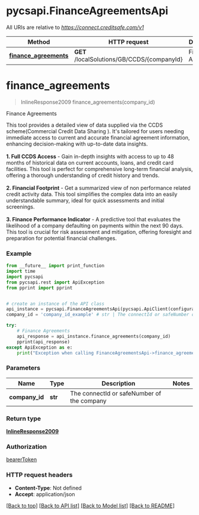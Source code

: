 # pycsapi.FinanceAgreementsApi

All URIs are relative to *https://connect.creditsafe.com/v1*

Method | HTTP request | Description
------------- | ------------- | -------------
[**finance_agreements**](FinanceAgreementsApi.md#finance_agreements) | **GET** /localSolutions/GB/CCDS/{companyId} | Finance Agreements

# **finance_agreements**
> InlineResponse2009 finance_agreements(company_id)

Finance Agreements

This tool provides a detailed view of data supplied via the CCDS scheme(Commercial Credit Data Sharing ). It's tailored for users needing immediate access to current and accurate financial agreement information, enhancing decision-making with up-to-date data insights.<br><br> **1. Full CCDS Access** - Gain in-depth insights with access to up to 48 months of historical data on current accounts, loans, and credit card facilities. This tool is perfect for comprehensive long-term financial analysis, offering a thorough understanding of credit history and trends.<br><br> **2. Financial Footprint** - Get a summarized view of non performance related credit activity data. This tool simplifies the complex data into an easily understandable summary, ideal for quick assessments and initial screenings.<br><br> **3. Finance Performance Indicator** - A predictive tool that evaluates the likelihood of a company defaulting on payments within the next 90 days. This tool is crucial for risk assessment and mitigation, offering foresight and preparation for potential financial challenges.

### Example
```python
from __future__ import print_function
import time
import pycsapi
from pycsapi.rest import ApiException
from pprint import pprint


# create an instance of the API class
api_instance = pycsapi.FinanceAgreementsApi(pycsapi.ApiClient(configuration))
company_id = 'company_id_example' # str | The connectId or safeNumber of the company

try:
    # Finance Agreements
    api_response = api_instance.finance_agreements(company_id)
    pprint(api_response)
except ApiException as e:
    print("Exception when calling FinanceAgreementsApi->finance_agreements: %s\n" % e)
```

### Parameters

Name | Type | Description  | Notes
------------- | ------------- | ------------- | -------------
 **company_id** | **str**| The connectId or safeNumber of the company | 

### Return type

[**InlineResponse2009**](InlineResponse2009.md)

### Authorization

[bearerToken](../README.md#bearerToken)

### HTTP request headers

 - **Content-Type**: Not defined
 - **Accept**: application/json

[[Back to top]](#) [[Back to API list]](../README.md#documentation-for-api-endpoints) [[Back to Model list]](../README.md#documentation-for-models) [[Back to README]](../README.md)

